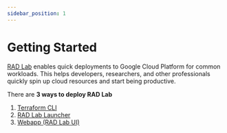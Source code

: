 ```yaml
---
sidebar_position: 1
---
```


# Getting Started

[RAD Lab](https://github.com/GoogleCloudPlatform/rad-lab/) enables quick deployments to Google Cloud Platform for common workloads. This helps developers, researchers, and other professionals quickly spin up cloud resources and start being productive. 

There are **3 ways to deploy RAD Lab**
1. [Terraform CLI](../category/terraform-cli/)
2. [RAD Lab Launcher](../category/rad-lab-launcher/)
3. [Webapp (RAD Lab UI)](../category/rad-lab-ui/)
